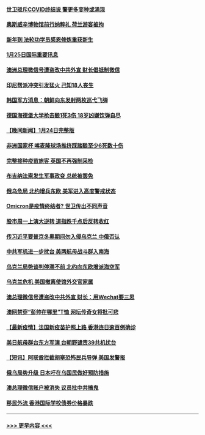 #### [世卫驳斥COVID终结说 警更多变种或涌现](../pages/prog202/a103329863.md?t=01252201) 
#### [奥斯威辛博物馆前行纳粹礼 荷兰游客被拘](../pages/prog202/a103329858.md?t=01252201) 
#### [新年到 法轮功学员感恩修炼重获新生](../pages/prog202/a103329850.md?t=01252201) 
#### [1月25日国际重要讯息](../pages/prog202/a103329822.md?t=01252201) 
#### [澳洲总理微信号遭盗改中共外宣 财长倡抵制微信](../pages/prog202/a103329825.md?t=01252201) 
#### [印尼帮派冲突引发猛火 己知18人丧生](../pages/prog202/a103329789.md?t=01252201) 
#### [韩国军方消息：朝鲜向东发射两枚巡弋飞弹](../pages/prog202/a103329747.md?t=01252201) 
#### [德国海德堡大学枪击酿1死3伤 18岁凶嫌饮弹自尽](../pages/prog202/a103329662.md?t=01252201) 
#### [【晚间新闻】1月24日完整版](../pages/prog202/a103329557.md?t=01252201) 
#### [非洲国家杯 喀麦隆球场推挤踩踏酿至少6死数十伤](../pages/prog202/a103329551.md?t=01252201) 
#### [完整接种疫苗旅客 英国不再强制采检](../pages/prog202/a103329543.md?t=01252201) 
#### [布吉纳法索发生军事政变 总统被罢免](../pages/prog202/a103329409.md?t=01252201) 
#### [俄乌危局 北约增兵东欧 美军进入高度警戒状态](../pages/prog202/a103329430.md?t=01252201) 
#### [Omicron是疫情终结者? 世卫传出不同声音](../pages/prog202/a103329376.md?t=01252201) 
#### [股市周一上演大逆转 道指跌千点后反转收红](../pages/prog202/a103329343.md?t=01252201) 
#### [传习近平要普京冬奥期间勿入侵乌克兰 中俄否认](../pages/prog202/a103329357.md?t=01252201) 
#### [中共军机进一步扰台 美两航母战斗群入南海](../pages/prog202/a103329275.md?t=01252201) 
#### [乌克兰局势谈判停滞不前 北约向东欧增派海空军](../pages/prog202/a103329236.md?t=01252201) 
#### [乌克兰危机 美国撤离使馆外交官家属](../pages/prog202/a103329192.md?t=01252201) 
#### [澳总理微信号遭盗改中共外宣 财长：用Wechat要三思](../pages/prog202/a103329184.md?t=01252201) 
#### [澳网禁穿“彭帅在哪里”T恤 网坛传奇女将批可悲](../pages/prog202/a103329177.md?t=01252201) 
#### [【最新疫情】法国新疫苗护照上路 香港连日逾百例确诊](../pages/prog202/a103329155.md?t=01252201) 
#### [美日航母群台东方军演 台朝野谴责39共机扰台](../pages/prog202/a103329170.md?t=01252201) 
#### [【短讯】阿联酋拦截胡塞恐怖民兵导弹 美国发警报](../pages/prog202/a103329135.md?t=01252201) 
#### [俄乌局势升级 日本吁在乌国民做好预防措施](../pages/prog202/a103329015.md?t=01252201) 
#### [澳总理微信账户被消失 议员批中共搞鬼](../pages/prog202/a103329018.md?t=01252201) 
#### [移民外流 香港国际学校债券价格暴跌](../pages/prog202/a103329010.md?t=01252201) 

----
#### [ >>> 更早内容 <<< ](../indexes/prog202-earlier.md)
